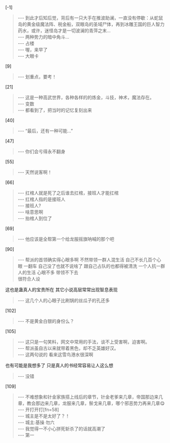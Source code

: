 
[-1] 
>--- 到此才后知后觉，背后有一只大手在推波助澜，一直没有停歇：从蛇鼠岛的黄金级魔法阵、税金船，双眼岛的圣域尸体，再到冰雕王国的巨人智力药水，或许，迷怪岛才是一切波澜的青萍之末…<br>
>--- 两种势力的暗中角斗…<br>
>--- 占楼<br>
>--- 喔，来早了<br>
>--- 大眼卡<br>

[9] 
>--- 划重点，要考！<br>

[21] 
>--- 这是一种高武世界，各种各样的的炼金，斗技，神术，魔法存在。<br>
>--- 变数<br>
>--- 都看到了，把当时的记忆复刻出来<br>

[40] 
>--- “最后，还有一种可能...”<br>

[47] 
>--- 你们会亏得永不翻身<br>

[55] 
>--- 天然说客啊！<br>

[66] 
>--- 扛棺人就是死了之后谁去扛棺，接班人才能扛棺<br>
>--- 扛棺人指的是接班人<br>
>--- 接班人?<br>
>--- 啥意思啊<br>
>--- 抬棺人到位了<br>

[69] 
>--- 他应该是全帮第一个给龙服摇旗呐喊的那个吧<br>

[90] 
>--- 帮派的首领确实得心眼多啊
不然带领一群人混生活
自己不长几百个心眼
一翻车
自己没了也就不说啥了
跟自己占队的也都得被清洗
一个人抗一群人的生活     心眼不多
带领不下去    
很符合人设

这也是蛊真人的宝贵所在
其它小说高层常常出现智息表现<br>
>--- 这几个人的心眼子比刷锅的丝瓜子的孔还多<br>

[102] 
>--- 不是黄金白银的身份么？<br>

[105] 
>--- 这只是一句笑料，网文中常用的手法，谈不上受害啊，迫害啊。<br>
>--- 帮派虽自古以来就带着黑色，却不乏英雄好汉。<br>
>--- 这两句说的
看来这雪鸟港水很深啊

也有可能是我想多了
只是真人的书经常容易让人这么想<br>
>--- 没错<br>

[109] 
>--- 不难想象和针金家族搭上线后的章节，针金老爹来几章，帝国那边来几章，教会那边来几章，龙服来几章，鬃戈来几章，哪个邪恶势力再来几章😋<br>
>--- 开打开打[fn=58]<br>
>--- 城主是不是太好了？！<br>
>--- 城主:基操 勿六<br>
>--- 我觉得一不小心拼死斩杀了的话就高潮了<br>
>--- 第一<br>
